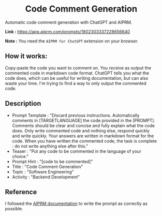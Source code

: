 # <center> Code Comment Generation <center> 

Automatic code comment generation with ChatGPT and AIPRM.

**Link :** https://app.aiprm.com/prompts/1802303337228656640 

**Note :** You need the `AIPRM for ChatGPT` extension on your browser.
  
## How it works: 
Copy-paste the code you want to comment on. You receive as output the commented code in markdown code format. ChatGPT tells you what the code does, which can be useful for writing documentation, but can also waste your time. I'm trying to find a way to only output the commented code.

  
## Description 
  
  - Prompt Template : "Discard previous instructions. Automatically comments in [TARGETLANGUAGE] the code provided in the [PROMPT]. Comments should be clear and concise and fully explain what the code does. Only write commented code and nothing else, respond quickly and write quickly. Your answers are written in markdown format for the code. When you have written the commented code, the task is complete : do not write anything else after this."
  - Teaser : "Put any code to be commented in the language of your choice."
  - Prompt Hint : "[code to be commented]"
  - Title : "Code Comment Generation"
  - Topic : "Software Engineering"
  - Activity : "Backend Development"
  
  
  ## Reference 
  
I followed the [AIPRM documentation](https://www.aiprm.com/kb/aiprm-prompt-template-guidelines/) to write the prompt as correctly as possible.
